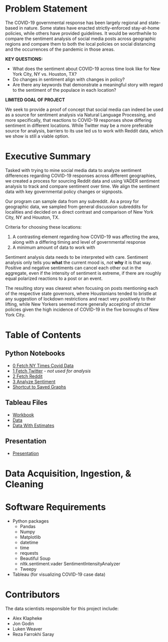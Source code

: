 # Problem Statement
The COVID-19 governmental response has been largely regional and state-based in nature. Some states have enacted strictly-enforced stay-at-home policies, while others have provided guidelines. It would be worthwhile to compare the sentiment analysis of social media posts across geographic regions and compare them to both the local policies on social distancing and the occurrences of the pandemic in those areas.

**KEY QUESTIONS:**
- What does the sentiment about COVID-19 across time look like for New York City, NY vs. Houston, TX?
- Do changes in sentiment align with changes in policy?
- Are there any keywords that demonstrate a meaningful story with regard to the sentiment of the populace in each location?

**LIMITED GOAL OF PROJECT**

We seek to provide a proof of concept that social media can indeed be used as a source for sentiment analysis via Natural Language Processing, and more specifically, that reactions to COVID-19 responses show differing sentiment in different locations. While Twitter may be a more preferable source for analysis, barriers to its use led us to work with Reddit data, which we show is still a viable option.

# Executive Summary
Tasked with trying to mine social media data to analyze sentiment differences regarding COVID-19 responses across different geographies, we created a process for sourcing Reddit data and using VADER sentiment analysis to track and compare sentiment over time. We align the sentiment data with key governmental policy changes or signposts.

Our program can sample data from any subreddit. As a proxy for geographic data, we sampled from general discussion subreddits for localities and decided on a direct contrast and comparison of New York City, NY and Houston, TX.

Criteria for choosing these locations:
1. A contrasting element regarding how COVID-19 was affecting the area, along with a differing timing and level of governmental response
2. A minimum amount of data to work with

Sentiment analysis data needs to be interpreted with care. Sentiment analysis only tells you **what** the current mood is, *not* **why** it is that way. Positive and negative sentiments can cancel each other out in the aggregate, even if the intensity of sentiment is extreme, if there are roughly equal polarized reactions to a post or an event.

The resulting story was clearest when focusing on posts mentioning each of the respective state governors, where Houstonians tended to bristle at any suggestion of lockdown restrictions and react very positively to their lifting, while New Yorkers seemed more generally accepting of stricter policies given the high incidence of COVID-19 in the five boroughs of New York City.

# Table of Contents
## Python Notebooks
- [0 Fetch NY Times Covid Data](./code/0-Fetch-NYTimes.ipynb)
- [1 Fetch Twitter](./code/1-Fetch-Twitter.ipynb) - *not used for analysis*
- [2 Fetch Reddit](./code/2-Fetch-Reddit.ipynb)
- [3 Analyze Sentiment](./code/3-Analyze-sentiment.ipynb)
- [Shortcut to Saved Graphs](./graphs/)

## Tableau Files
- [Workbook](./tableau/Covid.twb)
- [Data](.data/NYTimes-counties-2020-05-07.csv.bz2)
- [Data With Estimates](.data/NYTimes-counties-with-estimates-2020-05-07.csv.bz2)

## Presentation
- [Presentation](./presentation/Covid%2019%20Sentiment%20Analysis.pdf)

# Data Acquisition, Ingestion, & Cleaning

# Software Requirements
- Python packages
  - Pandas
  - Numpy
  - Matplotlib
  - datetime
  - time
  - requests
  - Beautiful Soup
  - nltk.sentiment.vader SentimentIntensityAnalyzer
  - Tweepy
- Tableau (for visualizing COVID-19 case data)

# Contributors
The data scientists responsible for this project include:
- Alex Klapheke
- Jon Godin
- Luken Weaver
- Reza Farrokhi Saray
